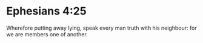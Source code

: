 # Ephesians 4:25

Wherefore putting away lying, speak every man truth with his neighbour: for we are members one of another.